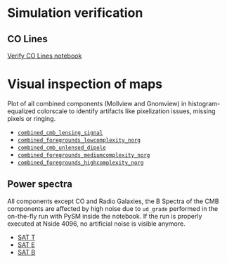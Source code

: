 # Simulation verification

## CO Lines

[Verify CO Lines notebook](verify_CO.ipynb)

# Visual inspection of maps

Plot of all combined components (Mollview and Gnomview) in histogram-equalized colorscale to identify artifacts like pixelization issues, missing pixels or ringing.

* [`combined_cmb_lensing_signal`](https://nbviewer.org/gist/zonca/0088dfd2738f361d70e1ac6a8d1f7b69)
* [`combined_foregrounds_lowcomplexity_norg`](https://nbviewer.org/gist/zonca/737627175bb1fb60c0ff559e20631326)
* [`combined_cmb_unlensed_dipole`](https://nbviewer.org/gist/zonca/06afa3cf2cb7783306ba14a9a44945ad)
* [`combined_foregrounds_mediumcomplexity_norg`](https://nbviewer.org/gist/zonca/c0e9f919e575a2bc8c0f2c0cbd97d4ee)
* [`combined_foregrounds_highcomplexity_norg`](https://nbviewer.org/gist/zonca/24398799ef878b8653a1ffd1071a3a8c)

## Power spectra

All components except CO and Radio Galaxies,
the B Spectra of the CMB components are affected by high noise due to `ud_grade` performed in the on-the-fly run with PySM inside the notebook.
If the run is properly executed at Nside 4096, no artificial noise is visible anymore.

* [SAT T](https://nbviewer.org/gist/zonca/a6fa37a987ee8d86f54fe3fccb973ada)
* [SAT E](https://nbviewer.org/gist/zonca/88d61cb95b9fe54e9e788170ed2413af)
* [SAT B](https://nbviewer.org/gist/zonca/ee29498ec7ac1941443c29c84159eb27)
